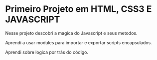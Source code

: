 

<h1>Primeiro Projeto em HTML, CSS3 E JAVASCRIPT</h1>

<p align=start>Nesse projeto descobri a magica do Javascript e seus metodos.</p>
<p align=start>Aprendi a usar modules para importar e exportar scripts encapsulados.</p>
<p align=start>Aprendi sobre logica por trás do código.</p>
